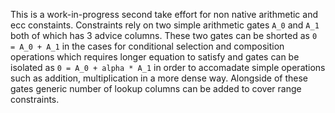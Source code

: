 This is a work-in-progress second take effort for non native arithmetic and ecc constaints. Constraints rely on two simple arithmetic gates `A_0` and `A_1` both of which has 3 advice columns. These two gates can be shorted as `0 = A_0 + A_1` in the cases for conditional selection and composition operations which requires longer equation to satisfy and gates can be isolated as `0 = A_0 + alpha * A_1`  in order to accomadate simple operations such as addition, multiplication in a more dense way. Alongside of these gates generic number of lookup columns can be added to cover range constraints.